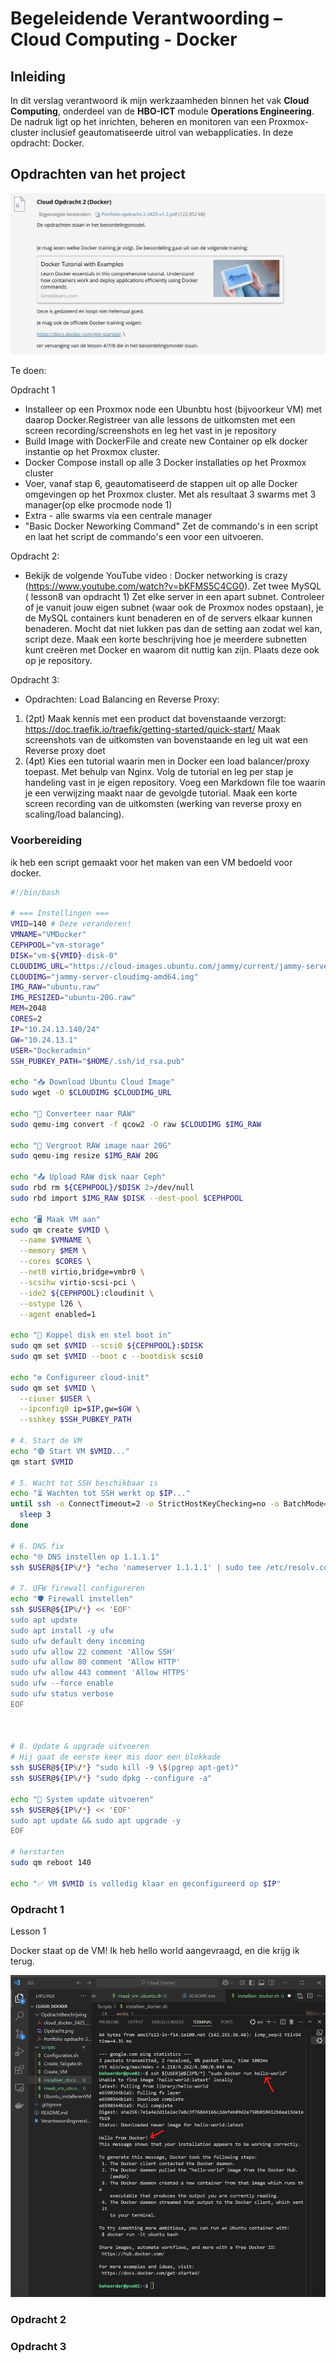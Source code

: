 # Begeleidende Verantwoording – Cloud Computing - Docker

## Inleiding

In dit verslag verantwoord ik mijn werkzaamheden binnen het vak **Cloud Computing**, onderdeel van de **HBO-ICT** module **Operations Engineering**. De nadruk ligt op het inrichten, beheren en monitoren van een Proxmox-cluster inclusief geautomatiseerde uitrol van webapplicaties. In deze opdracht: Docker.

## Opdrachten van het project

![alt text](OpdrachtBeschrijving\Opdracht.png)

Te doen:

Opdracht 1
- Installeer op een Proxmox node een Ubunbtu host (bijvoorkeur VM)  met daarop Docker.Registreer van alle lessons de uitkomsten met een 
screen recording/screenshots en leg het vast in je repository
- Build Image with DockerFile and create new Container op elk docker instantie op het Proxmox cluster.
- Docker Compose install op alle 3 Docker installaties op het Proxmox cluster
- Voer, vanaf stap 6,  geautomatiseerd de stappen uit op alle Docker omgevingen op het Proxmox cluster. Met als resultaat 3 swarms met 3 
manager(op elke procmode node 1) 
- Extra  - alle swarms via een centrale manager
- "Basic Docker Neworking Command" Zet de commando's in een script en laat het script de commando's een voor een uitvoeren.

Opdracht 2:
- Bekijk de volgende YouTube video : Docker networking is crazy (https://www.youtube.com/watch?v=bKFMS5C4CG0). Zet twee MySQL ( 
lesson8 van opdracht 1) Zet elke server in een apart subnet. Controleer of je vanuit jouw eigen subnet (waar ook de Proxmox nodes opstaan), 
je de MySQL containers kunt benaderen en of de servers elkaar kunnen benaderen. Mocht dat niet lukken pas dan de setting aan zodat wel 
kan,  script deze. Maak een korte beschrijving hoe je meerdere subnetten kunt creëren met Docker en waarom dit nuttig kan zijn.  Plaats 
deze ook op je repository.

Opdracht 3:
- Opdrachten:  Load Balancing en Reverse Proxy:
1) (2pt) Maak kennis met een product dat bovenstaande verzorgt:
https://doc.traefik.io/traefik/getting-started/quick-start/
Maak screenshots van de uitkomsten van bovenstaande en leg uit wat een Reverse proxy doet
1) (4pt) Kies een tutorial waarin men in Docker een load balancer/proxy toepast. Met behulp van Nginx. Volg de tutorial en leg per stap je 
handeling vast in je eigen repository. Voeg een Markdown file toe waarin je een verwijzing maakt naar de gevolgde tutorial. Maak een korte 
screen recording van de uitkomsten (werking van reverse proxy en scaling/load balancing).

### Voorbereiding

ik heb een script gemaakt voor het maken van een VM bedoeld voor docker.

```bash
#!/bin/bash

# === Instellingen ===
VMID=140 # Deze veranderen!
VMNAME="VMDocker"
CEPHPOOL="vm-storage"
DISK="vm-${VMID}-disk-0"
CLOUDIMG_URL="https://cloud-images.ubuntu.com/jammy/current/jammy-server-cloudimg-amd64.img"
CLOUDIMG="jammy-server-cloudimg-amd64.img"
IMG_RAW="ubuntu.raw"
IMG_RESIZED="ubuntu-20G.raw"
MEM=2048
CORES=2
IP="10.24.13.140/24"
GW="10.24.13.1"
USER="Dockeradmin"
SSH_PUBKEY_PATH="$HOME/.ssh/id_rsa.pub"

echo "📥 Download Ubuntu Cloud Image"
sudo wget -O $CLOUDIMG $CLOUDIMG_URL

echo "🔄 Converteer naar RAW"
sudo qemu-img convert -f qcow2 -O raw $CLOUDIMG $IMG_RAW

echo "📏 Vergroot RAW image naar 20G"
sudo qemu-img resize $IMG_RAW 20G

echo "📤 Upload RAW disk naar Ceph"
sudo rbd rm ${CEPHPOOL}/$DISK 2>/dev/null
sudo rbd import $IMG_RAW $DISK --dest-pool $CEPHPOOL

echo "🖥️ Maak VM aan"
sudo qm create $VMID \
  --name $VMNAME \
  --memory $MEM \
  --cores $CORES \
  --net0 virtio,bridge=vmbr0 \
  --scsihw virtio-scsi-pci \
  --ide2 ${CEPHPOOL}:cloudinit \
  --ostype l26 \
  --agent enabled=1

echo "💾 Koppel disk en stel boot in"
sudo qm set $VMID --scsi0 ${CEPHPOOL}:$DISK
sudo qm set $VMID --boot c --bootdisk scsi0

echo "⚙️ Configureer cloud-init"
sudo qm set $VMID \
  --ciuser $USER \
  --ipconfig0 ip=$IP,gw=$GW \
  --sshkey $SSH_PUBKEY_PATH

# 4. Start de VM
echo "🟢 Start VM $VMID..."
qm start $VMID

# 5. Wacht tot SSH beschikbaar is
echo "⏳ Wachten tot SSH werkt op $IP..."
until ssh -o ConnectTimeout=2 -o StrictHostKeyChecking=no -o BatchMode=yes $USER@${IP%/*} 'echo SSH OK' 2>/dev/null; do
  sleep 3
done

# 6. DNS fix
echo "🌐 DNS instellen op 1.1.1.1"
ssh $USER@${IP%/*} "echo 'nameserver 1.1.1.1' | sudo tee /etc/resolv.conf"

# 7. UFW firewall configureren
echo "🛡️ Firewall instellen"
ssh $USER@${IP%/*} << 'EOF'
sudo apt update
sudo apt install -y ufw
sudo ufw default deny incoming
sudo ufw allow 22 comment 'Allow SSH'
sudo ufw allow 80 comment 'Allow HTTP'
sudo ufw allow 443 comment 'Allow HTTPS'
sudo ufw --force enable
sudo ufw status verbose
EOF



# 8. Update & upgrade uitvoeren
# Hij gaat de eerste keer mis door een blokkade
ssh $USER@${IP%/*} "sudo kill -9 \$(pgrep apt-get)"
ssh $USER@${IP%/*} "sudo dpkg --configure -a"

echo "🔄 System update uitvoeren"
ssh $USER@${IP%/*} << 'EOF'
sudo apt update && sudo apt upgrade -y
EOF

# herstarten
sudo qm reboot 140

echo "✅ VM $VMID is volledig klaar en geconfigureerd op $IP"

```

### Opdracht 1

Lesson 1

Docker staat op de VM!
Ik heb hello world aangevraagd, en die krijg ik terug.

![alt text](Screenshots\Opdracht1\DockerWerkt.png)

### Opdracht 2


### Opdracht 3